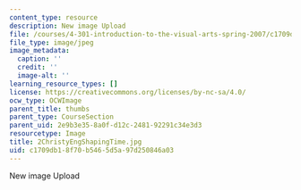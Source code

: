 ```yaml
---
content_type: resource
description: New image Upload
file: /courses/4-301-introduction-to-the-visual-arts-spring-2007/c1709db18f70b5465d5a97d250846a03_2ChristyEngShapingTime.jpg
file_type: image/jpeg
image_metadata:
  caption: ''
  credit: ''
  image-alt: ''
learning_resource_types: []
license: https://creativecommons.org/licenses/by-nc-sa/4.0/
ocw_type: OCWImage
parent_title: thumbs
parent_type: CourseSection
parent_uid: 2e9b3e35-8a0f-d12c-2481-92291c34e3d3
resourcetype: Image
title: 2ChristyEngShapingTime.jpg
uid: c1709db1-8f70-b546-5d5a-97d250846a03
---
```

New image Upload